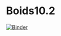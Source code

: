 # Boids10.2
[![Binder](https://mybinder.org/badge_logo.svg)](https://mybinder.org/v2/gh/beckmanj45/Boids10.2.git/master)
